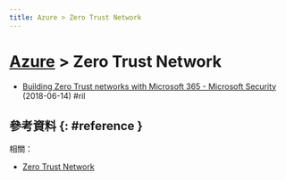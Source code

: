 ```yaml
---
title: Azure > Zero Trust Network
---
```

# [Azure](azure.md) > Zero Trust Network

  - [Building Zero Trust networks with Microsoft 365 \- Microsoft Security](https://www.microsoft.com/security/blog/2018/06/14/building-zero-trust-networks-with-microsoft-365/) (2018-06-14) #ril

## 參考資料 {: #reference }

相關：

  - [Zero Trust Network](zerotrust.md)
